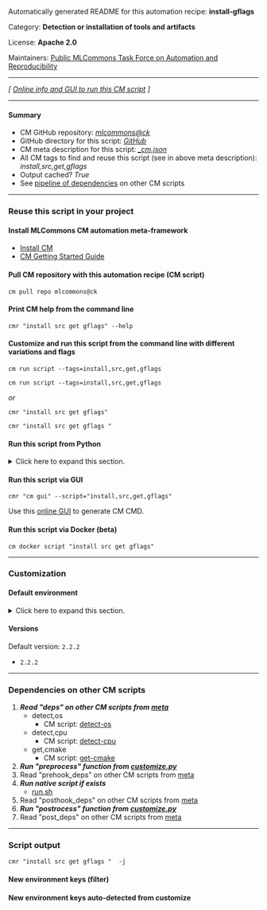 Automatically generated README for this automation recipe: **install-gflags**

Category: **Detection or installation of tools and artifacts**

License: **Apache 2.0**

Maintainers: [Public MLCommons Task Force on Automation and Reproducibility](https://github.com/mlcommons/ck/blob/master/docs/taskforce.md)

---
*[ [Online info and GUI to run this CM script](https://access.cknowledge.org/playground/?action=scripts&name=install-gflags,10bb562c29ea459e) ]*

---
#### Summary

* CM GitHub repository: *[mlcommons@ck](https://github.com/mlcommons/ck/tree/dev/cm-mlops)*
* GitHub directory for this script: *[GitHub](https://github.com/mlcommons/ck/tree/dev/cm-mlops/script/install-gflags)*
* CM meta description for this script: *[_cm.json](_cm.json)*
* All CM tags to find and reuse this script (see in above meta description): *install,src,get,gflags*
* Output cached? *True*
* See [pipeline of dependencies](#dependencies-on-other-cm-scripts) on other CM scripts


---
### Reuse this script in your project

#### Install MLCommons CM automation meta-framework

* [Install CM](https://access.cknowledge.org/playground/?action=install)
* [CM Getting Started Guide](https://github.com/mlcommons/ck/blob/master/docs/getting-started.md)

#### Pull CM repository with this automation recipe (CM script)

```cm pull repo mlcommons@ck```

#### Print CM help from the command line

````cmr "install src get gflags" --help````

#### Customize and run this script from the command line with different variations and flags

`cm run script --tags=install,src,get,gflags`

`cm run script --tags=install,src,get,gflags `

*or*

`cmr "install src get gflags"`

`cmr "install src get gflags " `


#### Run this script from Python

<details>
<summary>Click here to expand this section.</summary>

```python

import cmind

r = cmind.access({'action':'run'
                  'automation':'script',
                  'tags':'install,src,get,gflags'
                  'out':'con',
                  ...
                  (other input keys for this script)
                  ...
                 })

if r['return']>0:
    print (r['error'])

```

</details>


#### Run this script via GUI

```cmr "cm gui" --script="install,src,get,gflags"```

Use this [online GUI](https://cKnowledge.org/cm-gui/?tags=install,src,get,gflags) to generate CM CMD.

#### Run this script via Docker (beta)

`cm docker script "install src get gflags" `

___
### Customization

#### Default environment

<details>
<summary>Click here to expand this section.</summary>

These keys can be updated via `--env.KEY=VALUE` or `env` dictionary in `@input.json` or using script flags.


</details>

#### Versions
Default version: `2.2.2`

* `2.2.2`
___
### Dependencies on other CM scripts


  1. ***Read "deps" on other CM scripts from [meta](https://github.com/mlcommons/ck/tree/dev/cm-mlops/script/install-gflags/_cm.json)***
     * detect,os
       - CM script: [detect-os](https://github.com/mlcommons/ck/tree/master/cm-mlops/script/detect-os)
     * detect,cpu
       - CM script: [detect-cpu](https://github.com/mlcommons/ck/tree/master/cm-mlops/script/detect-cpu)
     * get,cmake
       - CM script: [get-cmake](https://github.com/mlcommons/ck/tree/master/cm-mlops/script/get-cmake)
  1. ***Run "preprocess" function from [customize.py](https://github.com/mlcommons/ck/tree/dev/cm-mlops/script/install-gflags/customize.py)***
  1. Read "prehook_deps" on other CM scripts from [meta](https://github.com/mlcommons/ck/tree/dev/cm-mlops/script/install-gflags/_cm.json)
  1. ***Run native script if exists***
     * [run.sh](https://github.com/mlcommons/ck/tree/dev/cm-mlops/script/install-gflags/run.sh)
  1. Read "posthook_deps" on other CM scripts from [meta](https://github.com/mlcommons/ck/tree/dev/cm-mlops/script/install-gflags/_cm.json)
  1. ***Run "postrocess" function from [customize.py](https://github.com/mlcommons/ck/tree/dev/cm-mlops/script/install-gflags/customize.py)***
  1. Read "post_deps" on other CM scripts from [meta](https://github.com/mlcommons/ck/tree/dev/cm-mlops/script/install-gflags/_cm.json)

___
### Script output
`cmr "install src get gflags "  -j`
#### New environment keys (filter)

#### New environment keys auto-detected from customize
